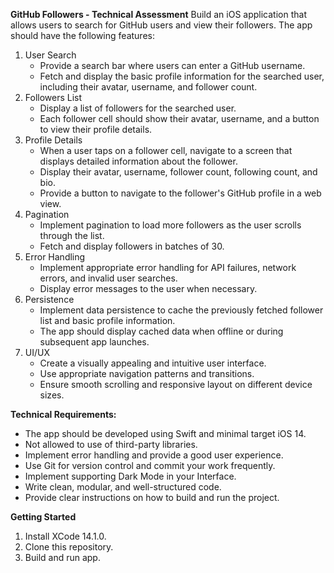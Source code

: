 **GitHub Followers - Technical Assessment**
Build an iOS application that allows users to search for GitHub users and view their followers. The app should have the following features:

1. User Search
    * Provide a search bar where users can enter a GitHub username.
    * Fetch and display the basic profile information for the searched user, including their avatar, username, and follower count.
2. Followers List
    * Display a list of followers for the searched user.
    * Each follower cell should show their avatar, username, and a button to view their profile details.
3. Profile Details
    * When a user taps on a follower cell, navigate to a screen that displays detailed information about the follower.
    * Display their avatar, username, follower count, following count, and bio.
    * Provide a button to navigate to the follower's GitHub profile in a web view.
4. Pagination
    * Implement pagination to load more followers as the user scrolls through the list.
    * Fetch and display followers in batches of 30.
5. Error Handling
    * Implement appropriate error handling for API failures, network errors, and invalid user searches.
    * Display error messages to the user when necessary.
6. Persistence
    * Implement data persistence to cache the previously fetched follower list and basic profile information.
    * The app should display cached data when offline or during subsequent app launches.
7. UI/UX
    * Create a visually appealing and intuitive user interface.
    * Use appropriate navigation patterns and transitions.
    * Ensure smooth scrolling and responsive layout on different device sizes.

**Technical Requirements:**
* The app should be developed using Swift and minimal target iOS 14.
* Not allowed to use of third-party libraries.
* Implement error handling and provide a good user experience.
* Use Git for version control and commit your work frequently.
* Implement supporting Dark Mode in your Interface.
* Write clean, modular, and well-structured code.
* Provide clear instructions on how to build and run the project.

**Getting Started**
1. Install XCode 14.1.0.
2. Clone this repository.
3. Build and run app.
